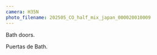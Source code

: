 ```yaml
---
camera: H35N
photo_filename: 202505_CO_half_mix_japan_000020010009
---
```


Bath doors.

Puertas de Bath.

